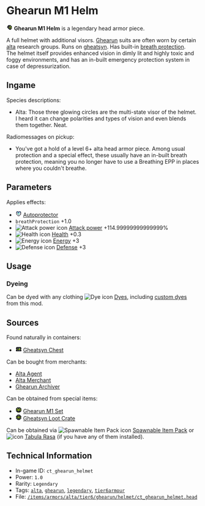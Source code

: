 # Ghearun M1 Helm

<img src="https://raw.githubusercontent.com/Ceterai/Enternia/main/items/armors/alta/tier6/ghearun/helmet/icon.png" alt="Ghearun M1 Helm icon" loading="lazy" width="auto" height="16px"/> **Ghearun M1 Helm** is a legendary head armor piece.

A full helmet with additional visors. [Ghearun](https://ceterai.github.io/MyEnternia/Wiki/Tags/Ghearun) suits are often worn by certain [alta](https://ceterai.github.io/MyEnternia/Wiki/Tags/Alta) research groups. Runs on [gheatsyn](https://ceterai.github.io/MyEnternia/Wiki/Tags/Gheatsyn). Has built-in [breath protection](https://ceterai.github.io/MyEnternia/Wiki/breathprotection).  
The helmet itself provides enhanced vision in dimly lit and highly toxic and foggy environments, and has an in-built emergency protection system in case of depressurization.

## Ingame

Species descriptions:

- Alta: Those three glowing circles are the multi-state visor of the helmet. I heard it can change polarities and types of vision and even blends them together. Neat.

Radiomessages on pickup:

- You've got a hold of a level 6+ alta head armor piece. Among usual protection and a special effect, these usually have an in-built breath protection, meaning you no longer have to use a Breathing EPP in places where you couldn't breathe.

## Parameters

Applies effects:

- <img src="https://raw.githubusercontent.com/Ceterai/Enternia/main/stats/effects/ct_autoeffect/ct_autoprotector.png" alt="Autoprotector icon" loading="lazy" width="auto" height="16px"/> [Autoprotector](https://ceterai.github.io/MyEnternia/Wiki/Autoprotector)
- `breathProtection` +1.0
- <img src="https://starbounder.org/mediawiki/images/d/d0/Power_Icon.png" alt="Attack power icon" loading="lazy" width="15px" height="15px"/> [Attack power](https://starbounder.org/Attack_power) +114.99999999999999%
- <img src="https://starbounder.org/mediawiki/images/4/44/Health_Icon.png" alt="Health icon" loading="lazy" width="15px" height="15px"/> [Health](https://starbounder.org/Health) +0.3
- <img src="https://starbounder.org/mediawiki/images/a/a3/Energy_Icon.png" alt="Energy icon" loading="lazy" width="15px" height="15px"/> [Energy](https://starbounder.org/Energy) +3
- <img src="https://starbounder.org/mediawiki/images/c/c8/Armor_Icon.png" alt="Defense icon" loading="lazy" width="15px" height="15px"/> [Defense](https://starbounder.org/Defense) +3

## Usage

### Dyeing

Can be dyed with any clothing <img src="https://starbounder.org/mediawiki/images/c/cf/Dye_Remover.png" alt="Dye icon" width="8" height="12"/> [Dyes](https://starbounder.org/Dye), including [custom dyes](https://ceterai.github.io/MyEnternia/Wiki/Dyes) from this mod.

## Sources

Found naturally in containers:

- <img src="https://raw.githubusercontent.com/Ceterai/Enternia/main/objects/biome/alterash_prime/gheatsyn/decorative/chest/icon.png" alt="Gheatsyn Chest icon" loading="lazy" width="auto" height="16px"/> [Gheatsyn Chest](https://ceterai.github.io/MyEnternia/Wiki/GheatsynChest)

Can be bought from merchants:

- [Alta Agent](https://ceterai.github.io/MyEnternia/Wiki/AltaAgent)
- [Alta Merchant](https://ceterai.github.io/MyEnternia/Wiki/AltaMerchant)
- [Ghearun Archiver](https://ceterai.github.io/MyEnternia/Wiki/GhearunArchiver)

Can be obtained from special items:

- <img src="https://raw.githubusercontent.com/Ceterai/Enternia/main/items/active/alta/sets/ghearun.png" alt="Ghearun M1 Set icon" loading="lazy" width="auto" height="16px"/> [Ghearun M1 Set](https://ceterai.github.io/MyEnternia/Wiki/GhearunM1Set)
- <img src="https://raw.githubusercontent.com/Ceterai/Enternia/main/items/active/alta/loot/biome/ct_gheatsyn_loot.png" alt="Gheatsyn Loot Crate icon" loading="lazy" width="auto" height="16px"/> [Gheatsyn Loot Crate](https://ceterai.github.io/MyEnternia/Wiki/GheatsynLootCrate)

Can be obtained via <img src="https://raw.githubusercontent.com/Silverfeelin/Starbound-SpawnableItemPack/master/interface/sip/iconSmall.png" alt="Spawnable Item Pack icon" width="18" height="14"/> [Spawnable Item Pack](https://steamcommunity.com/sharedfiles/filedetails/?id=733665104) or <img src="https://steamuserimages-a.akamaihd.net/ugc/263843960696222713/3EC9A7C005541F7D577EBCB8C5736B4EFC9973D6/" alt="icon" width="8" height="12"/> [Tabula Rasa](https://community.playstarbound.com/resources/the-tabula-rasa.3222/) (if you have any of them installed).

## Technical Information

- In-game ID: `ct_ghearun_helmet`
- Power: `1.0`
- Rarity: `Legendary`
- Tags: [`alta`](https://ceterai.github.io/MyEnternia/Wiki/Tags/Alta), [`ghearun`](https://ceterai.github.io/MyEnternia/Wiki/Tags/Ghearun), [`legendary`](https://ceterai.github.io/MyEnternia/Wiki/Tags/Legendary), [`tier6armour`](https://ceterai.github.io/MyEnternia/Wiki/Tags/Tier6Armour)
- File: [`/items/armors/alta/tier6/ghearun/helmet/ct_ghearun_helmet.head`](https://github.com/Ceterai/Enternia/blob/main/items/armors/alta/tier6/ghearun/helmet/ct_ghearun_helmet.head)

